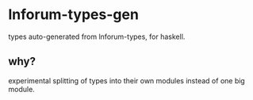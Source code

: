# lnforum-types-gen

types auto-generated from lnforum-types, for haskell.

## why?

experimental splitting of types into their own modules instead of one big module.
